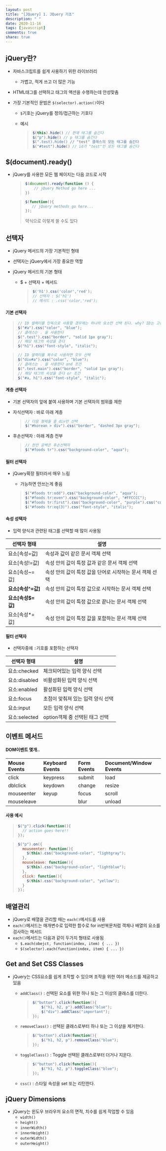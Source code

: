 ```yaml
---
layout: post
title: "[JQuery] 1. JQuery 기초"
description: " "
date: 2020-11-16
tags: [javascript]
comments: true
share: true
---
```



## jQuery란?

* 자바스크립트를 쉽게 사용하기 위한 라이브러리

  * 가볍고, 적게 쓰고 더 많은 기능

* HTML태그를 선택하고 태그의 액션을 수행하는데 안성맞춤

* 가장 기본적인 문법은 `$(selector).action()`이다

  * `$`기호는 jQuery를 정의/접근하는 기호다

  * 예시

    > ```javascript
    > $(this).hide() // 현재 태그를 숨긴다
    > $("p").hide() // p 태그를 숨긴다
    > $(".test).hide() // "test" 클래스의 모든 태그를 숨긴다
    > $("#test").hide() // id가 "test"인 모든 태그를 숨긴다
    > ```





## $(document).ready()

* jQuery를 사용한 모든 웹 페이지는 다음 코드로 시작

  > ```javascript
  > $(document).ready(function () {
  > 	// jQuery Method go here ...
  > })
  > ```

  > ```javascript
  > $(function(){
  >    // jQuery methods go here...
  > });
  > ```
  >
  > 약식으로 이렇게 쓸 수도 있다



## 선택자

* jQuery 메서드의 가장 기본적인 형태

* 선택자는 jQuery에서 가장 중요한 역할

* jQuery 메서드의 기본 형태

  - $ + 선택자 + 메서드

    >
    > ```javascript
    > $('h1').css('color','red');
    > // 선택자 : $('h1')
    > // 메서드 : .css('color,'red');
    > ```
    

#### 기본 선택자

> ```javascript
> // ID 셀렉터를 단독으로 사용할 경우에는 하나의 요소만 선택 된다. why? ID는 고유하게 사용하기 때문
> $("#a").css("color", "blue");
> // 클래스는 . 을 사용한다
> $(".test").css("border", "solid 1px gray");
> // 해당 태그의 속성을 준다
> $("h1").css("font-style", "italic");
> ```

> ```javascript
> // ID 셀렉터를 복수로 사용하면 모두 선택
> $("div#a").css("color", "blue");
> // 클래스는 . 을 사용한다 and 조건
> $(".test.main").css("border", "solid 1px gray");
> // 해당 태그의 속성을 준다 or 조건
> $("#a, h1").css("font-style", "italic");
> ```



#### 계층 선택자

* 기본 선택자의 앞에 붙여 사용하며 기본 선택자의 범위를 제한

- 자식선택자 : 바로 아래 계층

  > ```javascript
  > // 다음 형제들 중 div만 선택
  > $("#korean > div").css("border", "dashed 3px gray");
  > ```

- 후손선택자 : 아래 계층 전부

  > ```javascript
  > // 한칸 공백은 후손선택자
  > $("#foods tr").css("background-color", "aqua");
  > ```



#### 필터 선택자

- jQuery확장 필터라서 매우 느림

  - 가능하면 안쓰는게 좋음

  > ```javascript
  > $("#foods tr:odd").css("background-color", "aqua");
  > $("#foods tr:even").css("background-color", "#FFCCCC");
  > $("#foods tr:first").css("background-color", "purple").css("color", "yellow");
  > $("#foods tr:eq(3)").css("font-style", "italic");
  > ```



#### 속성 성택자

* 입력 양식과 관련된 태그를 선택할 때 많이 사용됨

| 선택자 형태        | 설명                                                    |
| ------------------ | ------------------------------------------------------- |
| 요소[속성=값]      | 속성과 값이 같은 문서 객체 선택                         |
| 요소[속성!=값]     | 속성 안의 값이 특정 값과 같은 문서 객체 선택            |
| 요소[속성~=값]     | 속성 안의 값이 특정 값을 단어로 시작하는 문서 객체 선택 |
| **요소[속성^=값]** | 속성 안의 값이 특정 값으로 시작하는 문서 객체 선택      |
| **요소[속성$=값]** | 속성 안의 값이 특정 값으로 끝나는 문서 객체 선택        |
| 요소[속성*=값]     | 속성 안의 값이 특정 값을 포함하는 문서 객체 선택        |



#### 필터 선택자

* 선택자중에 `:`기호를 포함하는 선택자

| 선택자 형태   | 설명                              |
| ------------- | --------------------------------- |
| 요소:checked  | 체크되어있는 입력 양식 선택       |
| 요소:disabled | 비활성화된 입력 양식 선택         |
| 요소:enabled  | 활성화된 입력 양식 선택           |
| 요소:focus    | 초점이 맞춰져 있는 입력 양식 선택 |
| 요소:input    | 모든 입력 양식 선택               |
| 요소:selected | option객체 중 선택된 태그 선택    |




## 이벤트 메서드



#### DOM이벤트 몇개..

| Mouse Events | Keyboard Events | Form Events | Document/Window Events |
| :----------- | :-------------- | :---------- | :--------------------- |
| click        | keypress        | submit      | load                   |
| dblclick     | keydown         | change      | resize                 |
| mouseenter   | keyup           | focus       | scroll                 |
| mouseleave   |                 | blur        | unload                 |



#### 사용 예시

> ```javascript
> $("p").click(function(){
>   // action goes here!!
> });
> ```

> ```javascript
> $("p").on({
>   mouseenter: function(){
>     $(this).css("background-color", "lightgray");
>   },
>   mouseleave: function(){
>     $(this).css("background-color", "lightblue");
>   },
>   click: function(){
>     $(this).css("background-color", "yellow");
>   }
> });
> ```



## 배열관리

* jQuery로 배열을 관리할 때는 `each()`메서드를 사용
* `each()`메서드는 매개변수로 입력한 함수로 for in반복문처럼 객체나 배열의 요소를 검사하는 메서드
* `each()`메서드는 다음과 같이 두가지 형태로 사용됨
  * `$.each(obejct, function(index, item) { ... })`
  * `$(selector).each(function(index, item) { ... })`



## Get and Set CSS Classes

- jQuery는 CSS요소를 쉽게 조작할 수 있으며 조작을 위한 여러 메소드를 제공하고 있음
  - `addClass()` : 선택된 요소를 위한 하나 또는 그 이상의 클래스를 더한다.

    > ```javascript
    > $("button").click(function(){
    >     $("h1, h2, p").addClass("blue");
    >     $("div").addClass("important");
    > });
    > ```

  - `removeClass()` : 선택된 클래스로부터 하나 또는 그 이상을 제거한다. 

    > ```javascript
    > $("button").click(function(){
    >     $("h1, h2, p").removeClass("blue");
    > });
    > ```

  - `toggleClass()` : Toggle 선택된 클래스로부터 더거나 지운다.

    > ```javascript
    > $("button").click(function(){
    >     $("h1, h2, p").toggleClass("blue");
    > });
    > ```

  - `css()` : 스타일 속성을 set 또는 리턴한다. 

    

## jQuery Dimensions

* jQuery는 윈도우 브라우저 요소의 면적, 치수를 쉽게 작업할 수 있음
  * `width()`
  * `height()`
  * `innerWidth()`
  * `innerHeight()`
  * `outerWidth()`
  * `outerHeight()`



